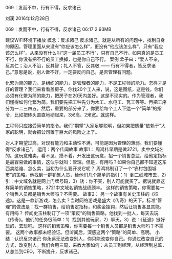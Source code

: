 069｜发而不中，行有不得，反求诸己


刘润
2016年12月28日

069｜发而不中，行有不得，反求诸己
06:17 2.93MB

建议WiFi环境下播放
概念：反求诸己
反求诸己，就是从所有的问题中，找到自身的原因。管理里面从来没有“你应该怎么样”，更没有“他应该怎么样”，只有“我应该怎么样”。从来没有什么叫“这一届员工不行”，只有自己不行。如果真的是员工不行，你没有把不行的员工换掉，也是你自己不行。
案例
孟子曰：“爱人不亲，反其仁；治人不治，反其智；礼人不答，反其敬 —— 行有不得者，皆反求诸己。”意思是说，别人做不好，一定要反问自己，是否管理有问题。

化繁为简的能力，是组织的能力，是管理者的能力，不是工程师的能力。怎样才是好的管理？我们来看看盖房子。你找20个工人来，说，这是图纸，这是钱。你们必须有化繁为简的能力，把房子在20天内盖好。这是不现实的。作为管理者，我们懂得如何化繁为简。我们要先把工种先分为木工、水电工、瓦工等等。再把工序分为一二三四五。然后，重要的部分来了，你要给每个工人下达一个“简单”的指令，比如把砖头直直地砌起来，3米高、2米宽。就这样。

工程师只应接受简单的指令。我们“期望”大家足够聪明，但如果把质量“依赖于”大家的聪明，就会把公司置于巨大的风险之上了。

对人才期望过高，对现有能力和主动性不满，可能是因为管理的薄弱。我们要懂得“反求诸己”。
运用：两个传闻故事
故事1：
周鸿祎早期是做3721，卖中文域名的。这玩意难卖，看不见、摸不着。开发出这玩意，招一个销售总监，给他定指标是最容易做的事情，这似乎就叫：管理。但是，有用吗？如果你自己都不知道这东西卖给谁、怎么卖，当初为什么要开发它呢？
周鸿祎制订了一个“农村包围城市”的策略。他找到一群销售人员，给他们几个简单的指引：1）到二线城市去，2）引：中文域名就是网上门牌号码，3）诱：你不买，别人可能就买了。据说就靠这样简单的销售策略，3721中文域名销售战绩颇丰。
这样的销售策略，你需要每一个销售人员都是销售大师吗？不需要。
故事2：
另一个故事有关史玉柱的《征途》。这是一款新游戏，怎么卖？当时网络游戏是盛大《传奇》的天下。标准“管理”的做法是：找一群销售，给销售定指标，和奖金挂钩，然后让销售各显其能。有用吗？
传闻史玉柱制订了一项“策反”的销售策略。他找到一批人，每天去玩《传奇》。他们的任务很简单：1）找到其他玩家，2）聊天，3）说：《征途》挺好玩的，去玩吧。
这样的销售策略，你需要每一个销售人员都是销售大师吗？不需要。
这两个故事都未经验证。但听闻后，深感这两个“策略”的简单、高明。
小结：认识反求诸己
你永远无法改变别人，你只能改变你自己。你通过改变自己的方式，改变别人。我们会用三周，来教大家如何：从员工到经理，从经理到总监，从总监到CEO，不断提升，反求诸己。